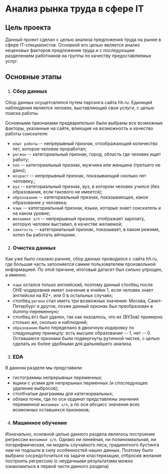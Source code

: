 # Анализ рынка труда в сфере IT
## Цель проекта
Данный проект сделан с целью анализа предложения труда на рынке в сфере IT-специалистов. Основной его целью является анализ неценовых факторов предложения труда и с последующим разделением работников на группы по качеству предоставляемых услуг.
## Основные этапы
1. ### Сбор данных

Сбор данных осущетсвлялся путем парсинга сайта hh.ru. Единицей наблюдения является человек, выставляющий свои услуги, с целью поиска работы.

Основными признаками предварительно были выбраны все возможные факторы, указанные на сайте, влиющие на возможность и качество работы соискателя:

*  `опыт работы` -- непрерывный признак, отоображающий количество лет, которое человек проработал;
*  `регион` -- категориальный признак, город, область где человек ищет работу;
*  `пол` -- категориальный признак, мужчина или женщина (третьего не дано);
*  `возраст` -- непрерывный признак, показывающий сколько лет человеку,;
*  `вуз` -- категориальный признак, вуз, в котором человек учился (без образования, если такового не имеется);
*  `образование` -- категориальный признак, показывающее, какое образование у человека;
*  `язык` -- категориальный признак, языки, которые знает соискатель и на каком уровне;
*  `желаемая з/п` -- непрерывный признак, отображает зарплату, которую человек выставил, в качестве желаемой;
*  `занятость` -- категориальный признак, показывает, в каком режиме, хотел бы работать айтишник.

2. ### Очистка данных

Как уже было сказано раннее, сбор данных проводился с сайта hh.ru, где большая часть заполняется самим пользователем произвольной информацией. По этой причине, итоговый датасет был сильно упрощен, а именно:

* `язык` остался только английский, поэтому данный столбец после OHE-кодировния имеет значение в ячейке 1, если человек знает английски на B2+, или 0 в остальных случаях;
* столбец `регион` стал иметь три возможных значения: Москва, Санкт-Петербург и другое, позже данный признак был преобразован в dummy-переменную;
* столбец `ВУЗ` был удален, так как оказалось, что их (ВУЗов) примерно столько же, сколько и наблюдний;
* `образование` было переделано в двоичную кодировку по следующему приницпу: есть высшее образование -- 1, нет -- 0.
Оставшиеся признаки были подвергнуты рутинной чистке, с целью сделать их более удобными для дальнейшего анализа.

3. ###  EDA

В данном разделе мы представили:

* гистограммы непрерывных переменных;
* ящики с усами для непрерыных перменных (и споследующее удаление выбросов);
* столбчатые диаграммы для категиориальных;
* облака точек, где по оси ординат представлены значения переменной `желаемая з/п`, а по оси абсцисс значения всех возможных оставшихся признаков;

4. ###  Машинное обучение
   
Изначально, основной целью данного раздела являлось построение регрессии `желаемая з/п`. Однако ни линейная, ни полиномиальная, ни логарифмическая, ни модель случайного леса, градиентного бустинга нам не подошли в силу особенностей наших данных.
Поэтому было выбрано сосредоточиться на задаче кластеризации, отбросив желание построить регрессию (с неудачными результатами можно ознакомиться в первой части данного раздела)



